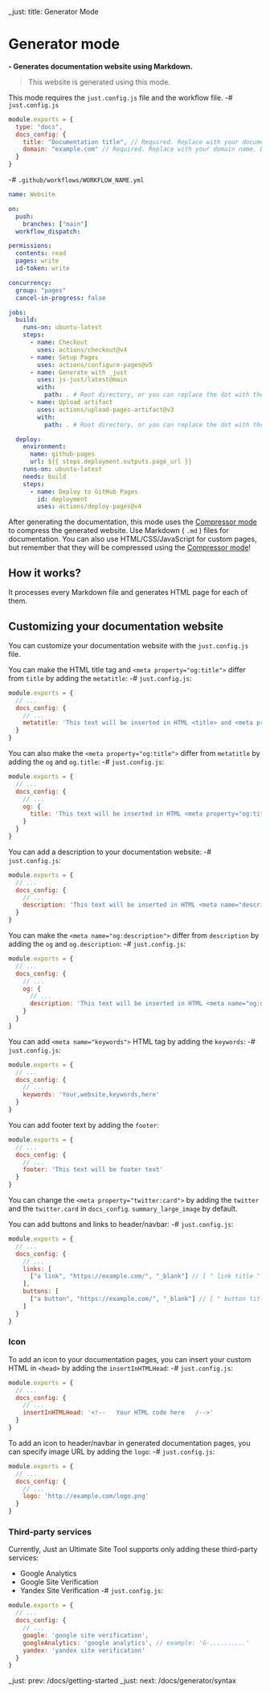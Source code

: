 _just: title: Generator Mode
# Generator mode
**- Generates documentation website using Markdown.**

> This website is generated using this mode.

This mode requires the `just.config.js` file and the workflow file.
-# `just.config.js`
```js
module.exports = {
  type: "docs",
  docs_config: {
    title: "Documentation title", // Required. Replace with your documentation title.
    domain: "example.com" // Required. Replace with your domain name. Domain name should be valid.
  }
}
```

-# `.github/workflows/WORKFLOW_NAME.yml`
```yml
name: Website

on:
  push:
    branches: ["main"]
  workflow_dispatch:

permissions:
  contents: read
  pages: write
  id-token: write

concurrency:
  group: "pages"
  cancel-in-progress: false

jobs:
  build:
    runs-on: ubuntu-latest
    steps:
      - name: Checkout
        uses: actions/checkout@v4
      - name: Setup Pages
        uses: actions/configure-pages@v5
      - name: Generate with _just
        uses: js-just/latest@main
        with:
          path: . # Root directory, or you can replace the dot with the path to your docs directory to be generated.
      - name: Upload artifact
        uses: actions/upload-pages-artifact@v3
        with:
          path: . # Root directory, or you can replace the dot with the path to your entire website to be deployed to GitHub Pages.

  deploy:
    environment:
      name: github-pages
      url: ${{ steps.deployment.outputs.page_url }}
    runs-on: ubuntu-latest
    needs: build
    steps:
      - name: Deploy to GitHub Pages
        id: deployment
        uses: actions/deploy-pages@v4
```

After generating the documentation, this mode uses the [Compressor mode](/docs/modes/compressor) to compress the generated website.
Use Markdown ( `.md` ) files for documentation. You can also use HTML/CSS/JavaScript for custom pages, but remember that they will be compressed using the [Compressor mode](/docs/modes/compressor)!

## How it works?
It processes every Markdown file and generates HTML page for each of them.

## Customizing your documentation website
You can customize your documentation website with the `just.config.js` file.

You can make the HTML title tag and `<meta property="og:title">` differ from `title` by adding the `metatitle`:
-# `just.config.js`:
```js
module.exports = {
  // ...
  docs_config: {
    // ...
    metatitle: 'This text will be inserted in HTML <title> and <meta property="og:title"> tags'
  }
}
```
You can also make the `<meta property="og:title">` differ from `metatitle` by adding the `og` and `og.title`:
-# `just.config.js`:
```js
module.exports = {
  // ...
  docs_config: {
    // ...
    og: {
      title: 'This text will be inserted in HTML <meta property="og:title"> tag'
    }
  }
}
```

You can add a description to your documentation website:
-# `just.config.js`:
```js
module.exports = {
  // ...
  docs_config: {
    // ...
    description: 'This text will be inserted in HTML <meta name="description"> and <meta name="og:description"> tags'
  }
}
```
You can make the `<meta name="og:description">` differ from `description` by adding the `og` and `og.description`:
-# `just.config.js`:
```js
module.exports = {
  // ...
  docs_config: {
    // ...
    og: {
      // ...
      description: 'This text will be inserted in HTML <meta name="og:description"> tag'
    }
  }
}
```

You can add `<meta name="keywords">` HTML tag by adding the `keywords`:
-# `just.config.js`:
```js
module.exports = {
  // ...
  docs_config: {
    // ...
    keywords: 'Your,website,keywords,here'
  }
}
```

You can add footer text by adding the `footer`:
```js
module.exports = {
  // ...
  docs_config: {
    // ...
    footer: 'This text will be footer text'
  }
}
```

You can change the `<meta property="twitter:card">` by adding the `twitter` and the `twitter.card` in `docs_config`. `summary_large_image` by default.

You can add buttons and links to header/navbar:
-# `just.config.js`:
```js
module.exports = {
  // ...
  docs_config: {
    // ...
    links: [
      ["a link", "https://example.com/", "_blank"] // [ " link title " , " URL " , " HTML <a> target " ]
    ],
    buttons: [
      ["a button", "https://example.com/", "_blank"] // [ " button title " , " URL " , " HTML <a> target " ]
    ]
  }
}
```

### Icon
To add an icon to your documentation pages, you can insert your custom HTML in `<head>` by adding the `insertInHTMLHead`:
-# `just.config.js`:
```js
module.exports = {
  // ...
  docs_config: {
    // ...
    insertInHTMLHead: '<!--   Your HTML code here   /-->'
  }
}
```
To add an icon to header/navbar in generated documentation pages, you can specify image URL by adding the `logo`:
-# `just.config.js`:
```js
module.exports = {
  // ...
  docs_config: {
    // ...
    logo: 'http://example.com/logo.png'
  }
}
```

### Third-party services
Currently, Just an Ultimate Site Tool supports only adding these third-party services:
- Google Analytics
- Google Site Verification
- Yandex Site Verification
-# `just.config.js`:
```js
module.exports = {
  // ...
  docs_config: {
    // ...
    google: 'google site verification',
    googleAnalytics: 'google analytics', // example: 'G-..........'
    yandex: 'yandex site verification'
  }
}
```

_just: prev: /docs/getting-started
_just: next: /docs/generator/syntax